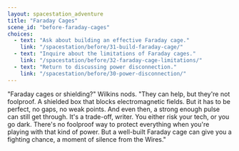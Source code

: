 ```yaml
---
layout: spacestation_adventure
title: "Faraday Cages"
scene_id: "before-faraday-cages"
choices:
  - text: "Ask about building an effective Faraday cage."
    link: "/spacestation/before/31-build-faraday-cage/"
  - text: "Inquire about the limitations of Faraday cages."
    link: "/spacestation/before/32-faraday-cage-limitations/"
  - text: "Return to discussing power disconnection."
    link: "/spacestation/before/30-power-disconnection/"
---
```


"Faraday cages or shielding?" Wilkins nods. "They can help, but they're not foolproof. A shielded box that blocks electromagnetic fields. But it has to be perfect, no gaps, no weak points. And even then, a strong enough pulse can still get through. It's a trade-off, writer. You either risk your tech, or you go dark. There's no foolproof way to protect everything when you're playing with that kind of power. But a well-built Faraday cage can give you a fighting chance, a moment of silence from the Wires."
